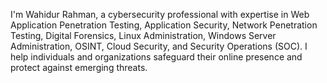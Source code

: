 I'm Wahidur Rahman, a cybersecurity professional with expertise in Web Application Penetration Testing, Application Security, Network Penetration Testing, Digital Forensics, Linux Administration, Windows Server Administration, OSINT, Cloud Security, and Security Operations (SOC). I help individuals and organizations safeguard their online presence and protect against emerging threats.
